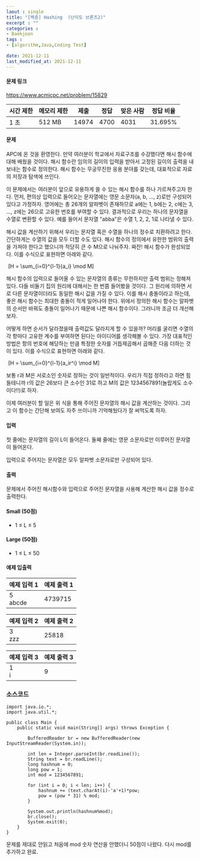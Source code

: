 ```yaml
---
laout : single
title: "[백준] Hashing  (난이도 브론즈2)"
excerpt : ""
categories :
- Baekjoon
tags :
- [algorithm,Java,Coding Test]

date: 2021-12-11
last_modified_at: 2021-12-11
---
```

<h4>문제 링크</h4>

https://www.acmicpc.net/problem/15829

|시간 제한|	메모리 제한	|제출	|정답	|맞은 사람	|정답 비율|
|---|---|---|---|---|---|
|1 초|	512 MB|	14974|	4700|	4031	|31.695%|

<h4>문제</h4>

APC에 온 것을 환영한다. 만약 여러분이 학교에서 자료구조를 수강했다면 해시 함수에 대해 배웠을 것이다. 해시 함수란 임의의 길이의 입력을 받아서 고정된 길이의 출력을 내보내는 함수로 정의한다. 해시 함수는 무궁무진한 응용 분야를 갖는데, 대표적으로 자료의 저장과 탐색에 쓰인다.

이 문제에서는 여러분이 앞으로 유용하게 쓸 수 있는 해시 함수를 하나 가르쳐주고자 한다. 먼저, 편의상 입력으로 들어오는 문자열에는 영문 소문자(a, b, ..., z)로만 구성되어있다고 가정하자. 영어에는 총 26개의 알파벳이 존재하므로 a에는 1, b에는 2, c에는 3, ..., z에는 26으로 고유한 번호를 부여할 수 있다. 결과적으로 우리는 하나의 문자열을 수열로 변환할 수 있다. 예를 들어서 문자열 "abba"은 수열 1, 2, 2, 1로 나타낼 수 있다.

해시 값을 계산하기 위해서 우리는 문자열 혹은 수열을 하나의 정수로 치환하려고 한다. 간단하게는 수열의 값을 모두 더할 수도 있다. 해시 함수의 정의에서 유한한 범위의 출력을 가져야 한다고 했으니까 적당히 큰 수 M으로 나눠주자. 짜잔! 해시 함수가 완성되었다. 이를 수식으로 표현하면 아래와 같다.

 
\[H = \sum_{i=0}^{l-1}{a_i} \mod M\] 

해시 함수의 입력으로 들어올 수 있는 문자열의 종류는 무한하지만 출력 범위는 정해져있다. 다들 비둘기 집의 원리에 대해서는 한 번쯤 들어봤을 것이다. 그 원리에 의하면 서로 다른 문자열이더라도 동일한 해시 값을 가질 수 있다. 이를 해시 충돌이라고 하는데, 좋은 해시 함수는 최대한 충돌이 적게 일어나야 한다. 위에서 정의한 해시 함수는 알파벳의 순서만 바꿔도 충돌이 일어나기 때문에 나쁜 해시 함수이다. 그러니까 조금 더 개선해보자.

어떻게 하면 순서가 달라졌을때 출력값도 달라지게 할 수 있을까? 머리를 굴리면 수열의 각 항마다 고유한 계수를 부여하면 된다는 아이디어를 생각해볼 수 있다. 가장 대표적인 방법은 항의 번호에 해당하는 만큼 특정한 숫자를 거듭제곱해서 곱해준 다음 더하는 것이 있다. 이를 수식으로 표현하면 아래와 같다.

 
\[H = \sum_{i=0}^{l-1}{a_ir^i} \mod M\] 

보통 r과 M은 서로소인 숫자로 정하는 것이 일반적이다. 우리가 직접 정하라고 하면 힘들테니까 r의 값은 26보다 큰 소수인 31로 하고 M의 값은 1234567891(놀랍게도 소수이다!!)로 하자.

이제 여러분이 할 일은 위 식을 통해 주어진 문자열의 해시 값을 계산하는 것이다. 그리고 이 함수는 간단해 보여도 자주 쓰이니까 기억해뒀다가 잘 써먹도록 하자.

<h4>입력</h4>

첫 줄에는 문자열의 길이 L이 들어온다. 둘째 줄에는 영문 소문자로만 이루어진 문자열이 들어온다.

입력으로 주어지는 문자열은 모두 알파벳 소문자로만 구성되어 있다.

<h4>출력</h4>

문제에서 주어진 해시함수와 입력으로 주어진 문자열을 사용해 계산한 해시 값을 정수로 출력한다.

<h4> Small (50점) </h4>

- 1 ≤ L ≤ 5

<h4> Large (50점) </h4>

- 1 ≤ L ≤ 50

<h4>예제 입출력</h4>

| 예제 입력 1 | 예제 출력 1|
| :------------- | :------------- |
| 5<br />abcde | 4739715 |

| 예제 입력 2 | 예제 출력 2|
| :------------- | :------------- |
| 3<br />zzz | 25818 |

| 예제 입력 3 | 예제 출력 3|
| :------------- | :------------- |
| 1<br />i | 9 |

<h3>소스코드</h3>

```
import java.io.*;
import java.util.*;

public class Main {
	public static void main(String[] args) throws Exception {

		BufferedReader br = new BufferedReader(new InputStreamReader(System.in));

		int len = Integer.parseInt(br.readLine());
		String text = br.readLine();
		long hashnum = 0;
		long pow = 1;
		int mod = 1234567891;

		for (int i = 0; i < len; i++) {
			hashnum += (text.charAt(i)-'a'+1)*pow;
			pow = (pow * 31) % mod;
		}

		System.out.println(hashnum%mod);
		br.close();
		System.exit(0);
	}
}
```

문제를 제대로 안읽고 처음에 mod 숫자 연산을 안했더니 50점이 나왔다. 다시 mod를 추가하고 완료.
